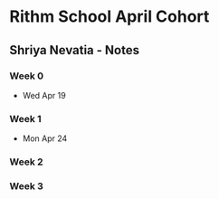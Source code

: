 # Rithm School April Cohort 

## Shriya Nevatia - Notes

### Week 0

* Wed Apr 19

### Week 1

* Mon Apr 24

### Week 2

### Week 3

